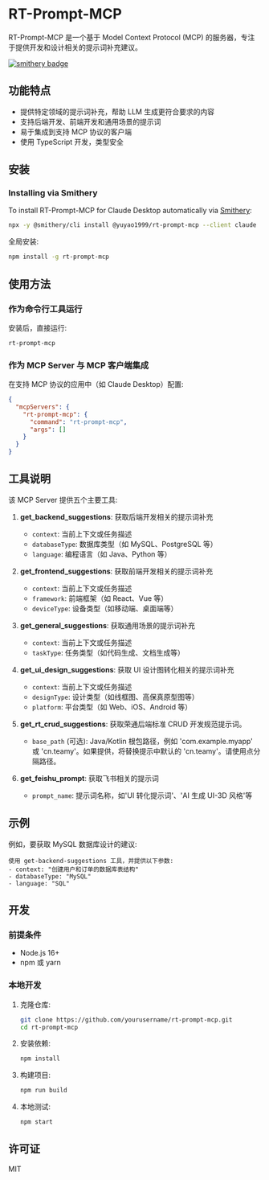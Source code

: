 <!-- @format -->

# RT-Prompt-MCP

RT-Prompt-MCP 是一个基于 Model Context Protocol (MCP) 的服务器，专注于提供开发和设计相关的提示词补充建议。

[![smithery badge](https://smithery.ai/badge/@yuyao1999/rt-prompt-mcp)](https://smithery.ai/server/@yuyao1999/rt-prompt-mcp)

## 功能特点

- 提供特定领域的提示词补充，帮助 LLM 生成更符合要求的内容
- 支持后端开发、前端开发和通用场景的提示词
- 易于集成到支持 MCP 协议的客户端
- 使用 TypeScript 开发，类型安全

## 安装

### Installing via Smithery

To install RT-Prompt-MCP for Claude Desktop automatically via [Smithery](https://smithery.ai/server/@yuyao1999/rt-prompt-mcp):

```bash
npx -y @smithery/cli install @yuyao1999/rt-prompt-mcp --client claude
```

全局安装:

```bash
npm install -g rt-prompt-mcp
```

## 使用方法

### 作为命令行工具运行

安装后，直接运行:

```bash
rt-prompt-mcp
```

### 作为 MCP Server 与 MCP 客户端集成

在支持 MCP 协议的应用中（如 Claude Desktop）配置:

```json
{
  "mcpServers": {
    "rt-prompt-mcp": {
      "command": "rt-prompt-mcp",
      "args": []
    }
  }
}
```

## 工具说明

该 MCP Server 提供五个主要工具:

1. **get_backend_suggestions**: 获取后端开发相关的提示词补充

   - `context`: 当前上下文或任务描述
   - `databaseType`: 数据库类型（如 MySQL、PostgreSQL 等）
   - `language`: 编程语言（如 Java、Python 等）

2. **get_frontend_suggestions**: 获取前端开发相关的提示词补充

   - `context`: 当前上下文或任务描述
   - `framework`: 前端框架（如 React、Vue 等）
   - `deviceType`: 设备类型（如移动端、桌面端等）

3. **get_general_suggestions**: 获取通用场景的提示词补充

   - `context`: 当前上下文或任务描述
   - `taskType`: 任务类型（如代码生成、文档生成等）

4. **get_ui_design_suggestions**: 获取 UI 设计图转化相关的提示词补充

   - `context`: 当前上下文或任务描述
   - `designType`: 设计类型（如线框图、高保真原型图等）
   - `platform`: 平台类型（如 Web、iOS、Android 等）

5. **get_rt_crud_suggestions**: 获取荣通后端标准 CRUD 开发规范提示词。

   - `base_path` (可选): Java/Kotlin 根包路径，例如 'com.example.myapp' 或 'cn.teamy'。如果提供，将替换提示中默认的 'cn.teamy'。请使用点分隔路径。

6. **get_feishu_prompt**: 获取飞书相关的提示词
   - `prompt_name`: 提示词名称，如'UI 转化提示词'、'AI 生成 UI-3D 风格'等

## 示例

例如，要获取 MySQL 数据库设计的建议:

```
使用 get-backend-suggestions 工具，并提供以下参数:
- context: "创建用户和订单的数据库表结构"
- databaseType: "MySQL"
- language: "SQL"
```

## 开发

### 前提条件

- Node.js 16+
- npm 或 yarn

### 本地开发

1. 克隆仓库:

   ```bash
   git clone https://github.com/yourusername/rt-prompt-mcp.git
   cd rt-prompt-mcp
   ```

2. 安装依赖:

   ```bash
   npm install
   ```

3. 构建项目:

   ```bash
   npm run build
   ```

4. 本地测试:
   ```bash
   npm start
   ```

## 许可证

MIT
